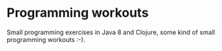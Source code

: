 # Programming workouts

Small programming exercises in Java 8 and Clojure, some kind of small programming workouts :-).
